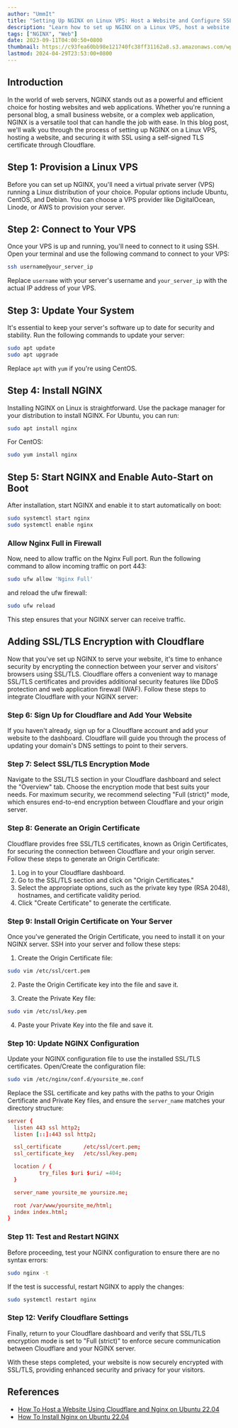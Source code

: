 ```yaml
---
author: "UmmIt"
title: "Setting Up NGINX on Linux VPS: Host a Website and Configure SSL with Self-Signed TLS (Cloudflare)"
description: "Learn how to set up NGINX on a Linux VPS, host a website, and secure it with SSL using a self-signed TLS certificate through Cloudflare. Follow our step-by-step guide to ensure your website is up and running securely."
tags: ["NGINX", "Web"]
date: 2023-09-11T04:00:50+0800
thumbnail: https://c93fea60bb98e121740fc38ff31162a8.s3.amazonaws.com/wp-content/uploads/2016/04/nginx.png
lastmod: 2024-04-29T23:53:00+0800
---
```


## Introduction

In the world of web servers, NGINX stands out as a powerful and efficient choice for hosting websites and web applications. Whether you're running a personal blog, a small business website, or a complex web application, NGINX is a versatile tool that can handle the job with ease. In this blog post, we'll walk you through the process of setting up NGINX on a Linux VPS, hosting a website, and securing it with SSL using a self-signed TLS certificate through Cloudflare.

## Step 1: Provision a Linux VPS

Before you can set up NGINX, you'll need a virtual private server (VPS) running a Linux distribution of your choice. Popular options include Ubuntu, CentOS, and Debian. You can choose a VPS provider like DigitalOcean, Linode, or AWS to provision your server.

## Step 2: Connect to Your VPS

Once your VPS is up and running, you'll need to connect to it using SSH. Open your terminal and use the following command to connect to your VPS:

```bash
ssh username@your_server_ip
```

Replace `username` with your server's username and `your_server_ip` with the actual IP address of your VPS.

## Step 3: Update Your System

It's essential to keep your server's software up to date for security and stability. Run the following commands to update your server:

```bash
sudo apt update
sudo apt upgrade
```

Replace `apt` with `yum` if you're using CentOS.

## Step 4: Install NGINX

Installing NGINX on Linux is straightforward. Use the package manager for your distribution to install NGINX. For Ubuntu, you can run:

```bash
sudo apt install nginx
```

For CentOS:

```bash
sudo yum install nginx
```

## Step 5: Start NGINX and Enable Auto-Start on Boot

After installation, start NGINX and enable it to start automatically on boot:

```bash
sudo systemctl start nginx
sudo systemctl enable nginx
```

### Allow Nginx Full in Firewall

Now, need to allow traffic on the Nginx Full port. Run the following command to allow incoming traffic on port 443:

```bash
sudo ufw allow 'Nginx Full'
```

and reload the ufw firewall:

```bash
sudo ufw reload
```

This step ensures that your NGINX server can receive traffic.

## Adding SSL/TLS Encryption with Cloudflare

Now that you've set up NGINX to serve your website, it's time to enhance security by encrypting the connection between your server and visitors' browsers using SSL/TLS. Cloudflare offers a convenient way to manage SSL/TLS certificates and provides additional security features like DDoS protection and web application firewall (WAF). Follow these steps to integrate Cloudflare with your NGINX server:

### Step 6: Sign Up for Cloudflare and Add Your Website

If you haven't already, sign up for a Cloudflare account and add your website to the dashboard. Cloudflare will guide you through the process of updating your domain's DNS settings to point to their servers.

### Step 7: Select SSL/TLS Encryption Mode

Navigate to the SSL/TLS section in your Cloudflare dashboard and select the "Overview" tab. Choose the encryption mode that best suits your needs. For maximum security, we recommend selecting "Full (strict)" mode, which ensures end-to-end encryption between Cloudflare and your origin server.

### Step 8: Generate an Origin Certificate

Cloudflare provides free SSL/TLS certificates, known as Origin Certificates, for securing the connection between Cloudflare and your origin server. Follow these steps to generate an Origin Certificate:

1. Log in to your Cloudflare dashboard.
2. Go to the SSL/TLS section and click on "Origin Certificates."
3. Select the appropriate options, such as the private key type (RSA 2048), hostnames, and certificate validity period.
4. Click "Create Certificate" to generate the certificate.

### Step 9: Install Origin Certificate on Your Server

Once you've generated the Origin Certificate, you need to install it on your NGINX server. SSH into your server and follow these steps:

1. Create the Origin Certificate file:

```bash
sudo vim /etc/ssl/cert.pem
```

2. Paste the Origin Certificate key into the file and save it.

3. Create the Private Key file:

```bash
sudo vim /etc/ssl/key.pem
```

4. Paste your Private Key into the file and save it.

### Step 10: Update NGINX Configuration

Update your NGINX configuration file to use the installed SSL/TLS certificates. Open/Create the configuration file:

```bash
sudo vim /etc/nginx/conf.d/yoursite_me.conf
```

Replace the SSL certificate and key paths with the paths to your Origin Certificate and Private Key files, and ensure the `server_name` matches your directory structure:

```conf
server {
  listen 443 ssl http2;
  listen [::]:443 ssl http2;

  ssl_certificate       /etc/ssl/cert.pem;
  ssl_certificate_key   /etc/ssl/key.pem;

  location / {
          try_files $uri $uri/ =404;
  }

  server_name yoursite_me yoursize.me;

  root /var/www/yoursite_me/html;
  index index.html;
}
```

### Step 11: Test and Restart NGINX

Before proceeding, test your NGINX configuration to ensure there are no syntax errors:

```bash
sudo nginx -t
```

If the test is successful, restart NGINX to apply the changes:

```bash
sudo systemctl restart nginx
```

### Step 12: Verify Cloudflare Settings

Finally, return to your Cloudflare dashboard and verify that SSL/TLS encryption mode is set to "Full (strict)" to enforce secure communication between Cloudflare and your NGINX server.

With these steps completed, your website is now securely encrypted with SSL/TLS, providing enhanced security and privacy for your visitors.


## References

- [How To Host a Website Using Cloudflare and Nginx on Ubuntu 22.04](https://www.digitalocean.com/community/tutorials/how-to-host-a-website-using-cloudflare-and-nginx-on-ubuntu-22-04)
- [How To Install Nginx on Ubuntu 22.04](https://www.digitalocean.com/community/tutorials/how-to-install-nginx-on-ubuntu-22-04#step-5-setting-up-server-blocks-recommended)
